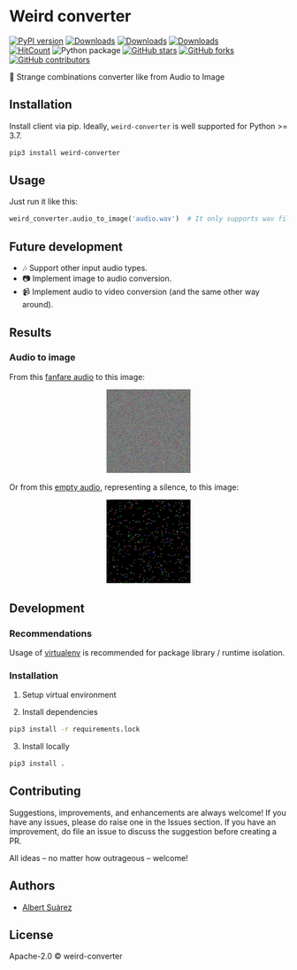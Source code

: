 # Weird converter

[![PyPI version](https://badge.fury.io/py/weird-converter.svg)](https://pypi.org/project/weird-converter/)
[![Downloads](https://pepy.tech/badge/weird-converter)](https://pepy.tech/project/weird-converter)
[![Downloads](https://pepy.tech/badge/weird-converter/month)](https://pepy.tech/project/weird-converter/month)
[![Downloads](https://pepy.tech/badge/weird-converter/week)](https://pepy.tech/project/weird-converter/week)
<br>
[![HitCount](http://hits.dwyl.io/AlbertSuarez/weird-converter.svg)](http://hits.dwyl.io/AlbertSuarez/weird-converter)
![Python package](https://github.com/AlbertSuarez/weird-converter/workflows/Python%20package/badge.svg)
[![GitHub stars](https://img.shields.io/github/stars/AlbertSuarez/weird-converter.svg)](https://GitHub.com/AlbertSuarez/weird-converter/stargazers/)
[![GitHub forks](https://img.shields.io/github/forks/AlbertSuarez/weird-converter.svg)](https://GitHub.com/AlbertSuarez/weird-converter/network/)
[![GitHub contributors](https://img.shields.io/github/contributors/AlbertSuarez/weird-converter.svg)](https://GitHub.com/AlbertSuarez/weird-converter/graphs/contributors/)

🔀 Strange combinations converter like from Audio to Image

## Installation

Install client via pip. Ideally, `weird-converter` is well supported for Python >= 3.7.

```bash
pip3 install weird-converter
```

## Usage

Just run it like this:

```python
weird_converter.audio_to_image('audio.wav')  # It only supports wav files, for now.
```

## Future development

* 🎶 Support other input audio types.
* 📷 Implement image to audio conversion.
* 📹 Implement audio to video conversion (and the same other way around).

## Results

### Audio to image

From this [fanfare audio](https://raw.githubusercontent.com/AlbertSuarez/weird-converter/master/examples/from_audio/fanfare.wav) to this image:

<p align="center">
  <img alt="Fanfare image" src="https://raw.githubusercontent.com/AlbertSuarez/weird-converter/master/examples/from_audio/fanfare.png" width="30%"/>
</p>

Or from this [empty audio](https://raw.githubusercontent.com/AlbertSuarez/weird-converter/master/examples/from_audio/silent.wav), representing a silence, to this image:

<p align="center">
  <img alt="Silent image" src="https://raw.githubusercontent.com/AlbertSuarez/weird-converter/master/examples/from_audio/silent.png" width="30%"/>
</p>

## Development

### Recommendations

Usage of [virtualenv](https://realpython.com/blog/python/python-virtual-environments-a-primer/) is recommended for package library / runtime isolation.

### Installation

1. Setup virtual environment

2. Install dependencies

  ```bash
  pip3 install -r requirements.lock
  ```

3. Install locally

  ```bash
  pip3 install .
  ```

## Contributing

Suggestions, improvements, and enhancements are always welcome! If you have any issues, please do raise one in the Issues section. If you have an improvement, do file an issue to discuss the suggestion before creating a PR.

All ideas – no matter how outrageous – welcome!

## Authors

- [Albert Suàrez](https://github.com/AlbertSuarez)

## License

Apache-2.0 © weird-converter
